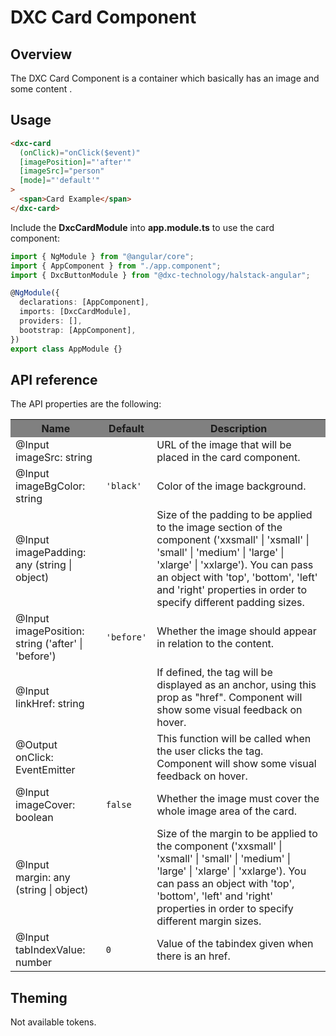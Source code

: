 # DXC Card Component

## Overview

The DXC Card Component is a container which basically has an image and some content .

## Usage

```html
<dxc-card
  (onClick)="onClick($event)"
  [imagePosition]="'after'"
  [imageSrc]="person"
  [mode]="'default'"
>
  <span>Card Example</span>
</dxc-card>
```

Include the **DxcCardModule** into **app.module.ts** to use the card component:

```ts
import { NgModule } from "@angular/core";
import { AppComponent } from "./app.component";
import { DxcButtonModule } from "@dxc-technology/halstack-angular";

@NgModule({
  declarations: [AppComponent],
  imports: [DxcCardModule],
  providers: [],
  bootstrap: [AppComponent],
})
export class AppModule {}
```

## API reference

The API properties are the following:

<table>
  <tr style="background-color: grey">
    <th>Name</th>
    <th>Default</th>
    <th>Description</th>
  </tr>
  <tr>
    <td>@Input<br>imageSrc: string</td>
    <td></td>
    <td>URL of the image that will be placed in the card component.</td>
  </tr>
  <tr>
    <td>@Input<br>imageBgColor: string</td>
    <td><code>'black'</code></td>
    <td>Color of the image background.</td>
  </tr>
  <tr>
    <td>@Input<br>imagePadding: any (string | object)</td>
    <td></td>
    <td>
      Size of the padding to be applied to the image section of the
      component ('xxsmall' | 'xsmall' | 'small' | 'medium' | 'large' |
      'xlarge' | 'xxlarge'). You can pass an object with 'top', 'bottom',
      'left' and 'right' properties in order to specify different padding
      sizes.
    </td>
  </tr>
  <tr>
    <td>@Input<br>imagePosition: string ('after' | 'before')</td>
    <td>
      <code>'before'</code>
    </td>
    <td>Whether the image should appear in relation to the content.</td>
  </tr>
  <tr>
    <td>@Input<br>linkHref: string</td>
    <td></td>
    <td>
      If defined, the tag will be displayed as an anchor, using this prop as
      "href". Component will show some visual feedback on hover.
    </td>
  </tr>
  <tr>
    <td>@Output<br>onClick: EventEmitter</td>
    <td></td>
    <td>
      This function will be called when the user clicks the tag. Component
      will show some visual feedback on hover.
    </td>
  </tr>
  <tr>
    <td>@Input<br>imageCover: boolean</td>
    <td><code>false</code></td>
    <td>Whether the image must cover the whole image area of the card.</td>
  </tr>
  <tr>
    <td>@Input<br>margin: any (string | object)</td>
    <td></td>
    <td>
      Size of the margin to be applied to the component ('xxsmall' |
      'xsmall' | 'small' | 'medium' | 'large' | 'xlarge' | 'xxlarge'). You
      can pass an object with 'top', 'bottom', 'left' and 'right' properties
      in order to specify different margin sizes.
    </td>
  </tr>
  <tr>
    <td>@Input<br>tabIndexValue: number</td>
    <td><code>0</code></td>
    <td>
      Value of the tabindex given when there is an href.
    </td>
  </tr>
</table>

## Theming

Not available tokens.
